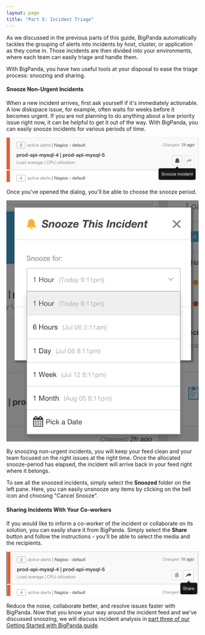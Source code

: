 ```yaml
---
layout: page
title: "Part 5: Incident Triage"
---
```


As we discussed in the previous parts of this guide, BigPanda automatically tackles the grouping of alerts into incidents by host, cluster, or application as they come in. Those incidents are then divided into your environments, where each team can easily triage and handle them.

With BigPanda, you have two useful tools at your disposal to ease the triage process: snoozing and sharing.

#### Snooze Non-Urgent Incidents

When a new incident arrives, first ask yourself if it's immediately actionable. A low diskspace issue, for example, often waits for weeks before it becomes urgent. If you are not planning to do anything about a low priority issue right now, it can be helpful to get it out of the way. With BigPanda, you can easily snooze incidents for various periods of time.

![Snoozing Incidents](/media/SnoozeButton.png)

Once you've opened the dialog, you'll be able to choose the snooze period.

![Choosing the Snooze Period](/media/SnoozeDialog.png)

By snoozing non-urgent incidents, you will keep your feed clean and your team focused on the right issues at the right time. Once the allocated snooze-period has elapsed, the incident will arrive back in your feed right where it belongs.

To see all the snoozed incidents, simply select the **Snoozed** folder on the left pane. Here, you can easily unsnooze any items by clicking on the bell icon and choosing "Cancel Snooze".

#### Sharing Incidents With Your Co-workers

If you would like to inform a co-worker of the incident or collaborate on its solution, you can easily share it from BigPanda. Simply select the **Share** button and follow the instructions - you'll be able to select the media and the recipients.

![Sharing incidents in Bigpanda](/media/ShareIncident.png)

Reduce the noise, collaborate better, and resolve issues faster with BigPanda. Now that you know your way around the incident feed and we've discussed snoozing, we will discuss incident analysis in [part three of our Getting Started with BigPanda guide](getting-started-with-bigpanda-incident-analysis.html).

